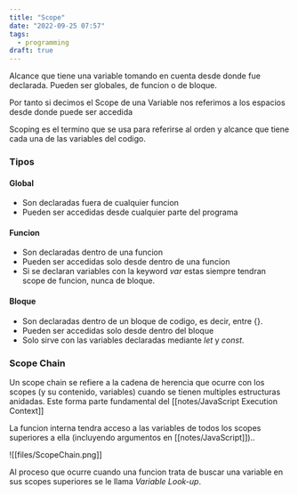 ```yaml
---
title: "Scope"
date: "2022-09-25 07:57"
tags: 
  - programming
draft: true
---
```

Alcance que tiene una variable tomando en cuenta desde donde fue declarada. Pueden ser globales, de funcion o de bloque.

Por tanto si decimos el Scope de una Variable nos referimos a los espacios desde donde puede ser accedida

Scoping es el termino que se usa para referirse al orden y alcance que tiene cada una de las variables del codigo.

### Tipos
#### Global
- Son declaradas fuera de cualquier funcion
- Pueden ser accedidas desde cualquier parte del programa

#### Funcion
- Son declaradas dentro de una funcion
- Pueden ser accedidas solo desde dentro de una funcion
- Si se declaran variables con la keyword *var* estas siempre tendran scope de funcion, nunca de bloque.

#### Bloque
- Son declaradas dentro de un bloque de codigo, es decir, entre {}.
- Pueden ser accedidas solo desde dentro del bloque
- Solo sirve con las variables declaradas mediante *let* y *const*.

### Scope Chain
Un scope chain se refiere a la cadena de herencia que ocurre con los scopes (y su contenido, variables) cuando se tienen multiples estructuras anidadas. Este forma parte fundamental del [[notes/JavaScript Execution Context]]

La funcion interna tendra acceso a las variables de todos los scopes superiores a ella (incluyendo argumentos en [[notes/JavaScript]])..

![[files/ScopeChain.png]]

Al proceso que ocurre cuando una funcion trata de buscar una variable en sus scopes superiores se le llama *Variable Look-up*.